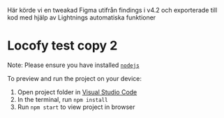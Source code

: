 Här körde vi en tweakad Figma utifrån findings i v4.2 och exporterade till kod med hjälp av Lightnings automatiska funktioner

# Locofy test copy 2

Note: Please ensure you have installed <code><a href="https://nodejs.org/en/download/">nodejs</a></code>

To preview and run the project on your device:

1. Open project folder in <a href="https://code.visualstudio.com/download">Visual Studio Code</a>
2. In the terminal, run `npm install`
3. Run `npm start` to view project in browser
